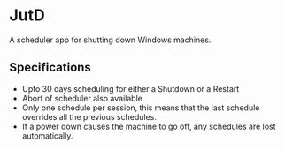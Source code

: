 # JutD
A scheduler app for shutting down Windows machines. 

## Specifications
- Upto 30 days scheduling for either a Shutdown or a Restart
- Abort of scheduler also available
- Only one schedule per session, this means that the last schedule overrides all the previous schedules.
- If a power down causes the machine to go off, any schedules are lost automatically.
